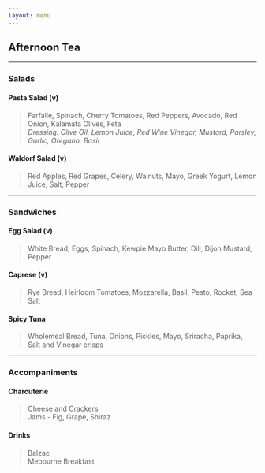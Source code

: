 ```yaml
---
layout: menu
---
```


## Afternoon Tea

***

### Salads

#### Pasta Salad (v)
> Farfalle, Spinach, Cherry Tomatoes, Red Peppers, Avocado, Red Onion, Kalamata Olives, Feta  
_Dressing: Olive Oil, Lemon Juice, Red Wine Vinegar, Mustard, Parsley, Garlic, Oregano, Basil_

#### Waldorf Salad (v)
> Red Apples, Red Grapes, Celery, Walnuts, Mayo, Greek Yogurt, Lemon Juice, Salt, Pepper

***
### Sandwiches

#### Egg Salad (v)
> White Bread, Eggs, Spinach, Kewpie Mayo Butter, Dill, Dijon Mustard, Pepper

#### Caprese (v)
> Rye Bread, Heirloom Tomatoes, Mozzarella, Basil, Pesto, Rocket, Sea Salt

#### Spicy Tuna
> Wholemeal Bread, Tuna, Onions, Pickles, Mayo, Sriracha, Paprika, Salt and Vinegar crisps

***
### Accompaniments

#### Charcuterie

> Cheese and Crackers   
Jams - Fig, Grape, Shiraz

#### Drinks

>Balzac  
Mebourne Breakfast
